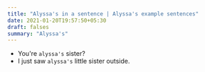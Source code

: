 ```yaml
---
title: "Alyssa's in a sentence | Alyssa's example sentences"
date: 2021-01-20T19:57:50+05:30
draft: falses
summary: "Alyssa's"
---
```

- You're `alyssa's` sister?
- I just saw `alyssa's` little sister outside.
                 
